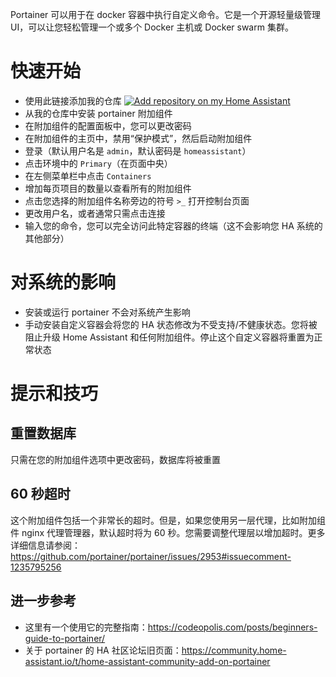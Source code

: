 Portainer 可以用于在 docker 容器中执行自定义命令。它是一个开源轻量级管理 UI，可以让您轻松管理一个或多个 Docker 主机或 Docker swarm 集群。

# 快速开始
- 使用此链接添加我的仓库
[![Add repository on my Home Assistant][repository-badge]][repository-url]
- 从我的仓库中安装 portainer 附加组件
- 在附加组件的配置面板中，您可以更改密码
- 在附加组件的主页中，禁用“保护模式”，然后启动附加组件
- 登录（默认用户名是 `admin`，默认密码是 `homeassistant`）
- 点击环境中的 `Primary`（在页面中央）
- 在左侧菜单栏中点击 `Containers`
- 增加每页项目的数量以查看所有的附加组件
- 点击您选择的附加组件名称旁边的符号 `>_` 打开控制台页面
- 更改用户名，或者通常只需点击连接
- 输入您的命令，您可以完全访问此特定容器的终端（这不会影响您 HA 系统的其他部分）

# 对系统的影响
- 安装或运行 portainer 不会对系统产生影响
- 手动安装自定义容器会将您的 HA 状态修改为不受支持/不健康状态。您将被阻止升级 Home Assistant 和任何附加组件。停止这个自定义容器将重置为正常状态

# 提示和技巧

## 重置数据库
只需在您的附加组件选项中更改密码，数据库将被重置

## 60 秒超时
这个附加组件包括一个非常长的超时。但是，如果您使用另一层代理，比如附加组件 nginx 代理管理器，默认超时将为 60 秒。您需要调整代理层以增加超时。更多详细信息请参阅： https://github.com/portainer/portainer/issues/2953#issuecomment-1235795256

## 进一步参考
- 这里有一个使用它的完整指南：https://codeopolis.com/posts/beginners-guide-to-portainer/
- 关于 portainer 的 HA 社区论坛旧页面：https://community.home-assistant.io/t/home-assistant-community-add-on-portainer

[repository-badge]: https://img.shields.io/badge/Add%20repository%20to%20my-Home%20Assistant-41BDF5?logo=home-assistant&style=for-the-badge
[repository-url]: https://my.home-assistant.io/redirect/supervisor_add_addon_repository/?repository_url=https%3A%2F%2Fgithub.com%2Falexbelgium%2Fhassio-addons